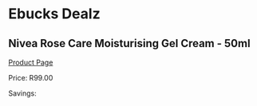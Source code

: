 
# Ebucks Dealz
## Nivea Rose Care Moisturising Gel Cream - 50ml
[Product Page](https://www.ebucks.com/web/shop/productSelected.do?prodId=1169912509&catId=1158500262)

Price: R99.00

Savings: 


	